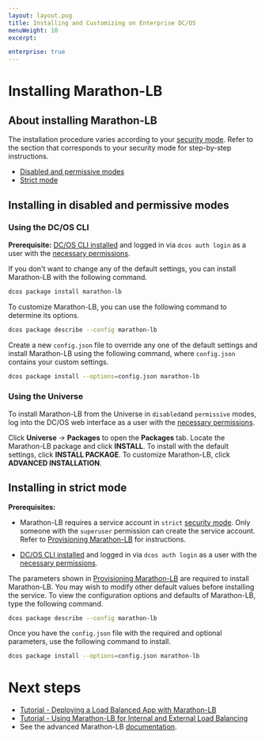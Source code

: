 ```yaml
---
layout: layout.pug
title: Installing and Customizing on Enterprise DC/OS
menuWeight: 10
excerpt:

enterprise: true
---
```


# Installing Marathon-LB

## About installing Marathon-LB

The installation procedure varies according to your [security mode](/1.9/installing/ent/custom/configuration/configuration-parameters/#security). Refer to the section that corresponds to your security mode for step-by-step instructions.

- [Disabled and permissive modes](#mlb-disabled-install)
- [Strict mode](#mlb-strict-perm-install)

## <a name="mlb-disabled-install"></a>Installing in disabled and permissive modes

### Using the DC/OS CLI

**Prerequisite:** [DC/OS CLI installed](/1.9/cli/install/) and logged in via `dcos auth login` as a user with the [necessary permissions](/1.9/security/ent/perms-reference/).

If you don't want to change any of the default settings, you can install Marathon-LB with the following command.

```bash
dcos package install marathon-lb
```

To customize Marathon-LB, you can use the following command to determine its options.

```bash
dcos package describe --config marathon-lb
```

Create a new `config.json` file to override any one of the default settings and install Marathon-LB using the following command, where `config.json` contains your custom settings.

```bash
dcos package install --options=config.json marathon-lb
```

### Using the Universe

To install Marathon-LB from the Universe in `disabled`and `permissive` modes, log into the DC/OS web interface as a user with the [necessary permissions](/1.9/security/ent/perms-reference/).

Click **Universe** -> **Packages** to open the **Packages** tab. Locate the Marathon-LB package and click **INSTALL**. To install with the default settings, click **INSTALL PACKAGE**. To customize Marathon-LB, click **ADVANCED INSTALLATION**.

## <a name="mlb-strict-perm-install"></a>Installing in strict mode

**Prerequisites:**

- Marathon-LB requires a service account in `strict` [security mode](/1.9/installing/ent/custom/configuration/configuration-parameters/#security). Only someone with the `superuser` permission can create the service account. Refer to [Provisioning Marathon-LB](/1.9/networking/marathon-lb/mlb-auth/) for instructions.

- [DC/OS CLI installed](/1.9/cli/install/) and logged in via `dcos auth login` as a user with the [necessary permissions](/1.9/security/ent/perms-reference/).

The parameters shown in [Provisioning Marathon-LB](/1.9/networking/marathon-lb/mlb-auth/) are required to install Marathon-LB. You may wish to modify other default values before installing the service. To view the configuration options and defaults of Marathon-LB, type the following command.

```bash
dcos package describe --config marathon-lb
```

Once you have the `config.json` file with the required and optional parameters, use the following command to install.

```bash
dcos package install --options=config.json marathon-lb
```

# Next steps

- [Tutorial - Deploying a Load Balanced App with Marathon-LB](/1.9/networking/marathon-lb/marathon-lb-basic-tutorial/)
- [Tutorial - Using Marathon-LB for Internal and External Load Balancing](/1.9/networking/marathon-lb/marathon-lb-advanced-tutorial/)
- See the advanced Marathon-LB [documentation](/1.9/networking/marathon-lb/advanced/).

 [1]: /1.9/installing/ent/
 [2]: /1.9/cli/install/
 [3]: /1.9/administering-clusters/managing-aws/
 [4]: /1.9/administering-clusters/sshcluster/
